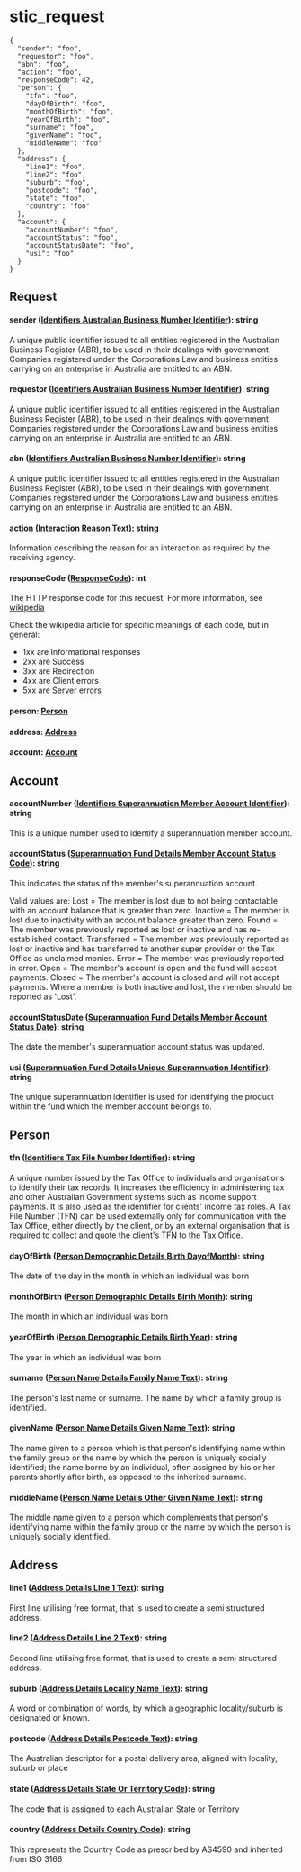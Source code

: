 # stic_request

``` json-floating
{
  "sender": "foo",
  "requestor": "foo",
  "abn": "foo",
  "action": "foo",
  "responseCode": 42,
  "person": {
    "tfn": "foo",
    "dayOfBirth": "foo",
    "monthOfBirth": "foo",
    "yearOfBirth": "foo",
    "surname": "foo",
    "givenName": "foo",
    "middleName": "foo"
  },
  "address": {
    "line1": "foo",
    "line2": "foo",
    "suburb": "foo",
    "postcode": "foo",
    "state": "foo",
    "country": "foo"
  },
  "account": {
    "accountNumber": "foo",
    "accountStatus": "foo",
    "accountStatusDate": "foo",
    "usi": "foo"
  }
}
```

## Request

#### sender ([Identifiers Australian Business Number Identifier](https://definitions.ausdx.io/definition/trc/de26)): string

A unique public identifier issued to all entities registered in the Australian Business Register (ABR), to be used in their dealings with government. Companies registered under the Corporations Law and business entities carrying on an enterprise in Australia are entitled to an ABN.



#### requestor ([Identifiers Australian Business Number Identifier](https://definitions.ausdx.io/definition/trc/de26)): string

A unique public identifier issued to all entities registered in the Australian Business Register (ABR), to be used in their dealings with government. Companies registered under the Corporations Law and business entities carrying on an enterprise in Australia are entitled to an ABN.



#### abn ([Identifiers Australian Business Number Identifier](https://definitions.ausdx.io/definition/trc/de26)): string

A unique public identifier issued to all entities registered in the Australian Business Register (ABR), to be used in their dealings with government. Companies registered under the Corporations Law and business entities carrying on an enterprise in Australia are entitled to an ABN.



#### action ([Interaction Reason Text](https://definitions.ausdx.io/definition/trc/de13082)): string

Information describing the reason for an interaction as required by the receiving agency.



#### responseCode ([ResponseCode](https://ausdx-lab.herokuapp.com/define/de007.json)): int

The HTTP response code for this request.
For more information, see [wikipedia](https://en.wikipedia.org/wiki/List_of_HTTP_status_codes)



Check the wikipedia article for specific meanings of each code, but in general:

- 1xx are Informational responses
-	2xx are Success
-	3xx are Redirection
-	4xx are Client errors
-	5xx are Server errors



#### person: [Person](#person)

#### address: [Address](#address)

#### account: [Account](#account)


## Account

#### accountNumber ([Identifiers Superannuation Member Account Identifier](https://definitions.ausdx.io/definition/trc/de7461)): string

This is a unique number used to identify a superannuation member account.



#### accountStatus ([Superannuation Fund Details Member Account Status Code](https://definitions.ausdx.io/definition/trc/de7393)): string

This indicates the status of the member's superannuation account.



Valid values are:
Lost = The member is lost due to not being contactable with an account balance that is greater than zero.
Inactive = The member is lost due to inactivity with an account balance greater than zero.
Found = The member was previously reported as lost or inactive and has re-established contact. 
Transferred = The member was previously reported as lost or inactive and has transferred to another super provider or the Tax Office as unclaimed monies. 
Error = The member was previously reported in error.
Open =  The member's account is open and the fund will accept payments.
Closed = The member's account is closed and will not accept payments.
Where a member is both inactive and lost, the member should be reported as 'Lost'.



#### accountStatusDate ([Superannuation Fund Details Member Account Status Date](https://definitions.ausdx.io/definition/trc/de13995)): string

The date the member's superannuation account status was updated.



#### usi ([Superannuation Fund Details Unique Superannuation Identifier](https://definitions.ausdx.io/definition/trc/de7395)): string

The unique superannuation identifier is used for identifying the product within the fund which the member account belongs to.




## Person

#### tfn ([Identifiers Tax File Number Identifier](https://definitions.ausdx.io/definition/trc/de27)): string

A unique number issued by the Tax Office to individuals and organisations to identify their tax records. It increases the efficiency in administering tax and other Australian Government systems such as income support payments. It is also used as the identifier for clients' income tax roles. A Tax File Number (TFN) can be used externally only for communication with the Tax Office, either directly by the client, or by an external organisation that is required to collect and quote the client's TFN to the Tax Office.



#### dayOfBirth ([Person Demographic Details Birth DayofMonth](https://definitions.ausdx.io/definition/trc/de13055)): string

The date of the day in the month in which an individual was born



#### monthOfBirth ([Person Demographic Details Birth Month](https://definitions.ausdx.io/definition/trc/de13056)): string

The month in which an individual was born



#### yearOfBirth ([Person Demographic Details Birth Year](https://definitions.ausdx.io/definition/trc/de13057)): string

The year in which an individual was born



#### surname ([Person Name Details Family Name Text](https://definitions.ausdx.io/definition/trc/de40)): string

The person's last name or surname. The name by which a family group is identified.



#### givenName ([Person Name Details Given Name Text](https://definitions.ausdx.io/definition/trc/de41)): string

The name given to a person which is that person's identifying name within the family group or the name by which the person is uniquely socially identified; the name borne by an individual, often assigned by his or her parents shortly after birth, as opposed to the inherited surname.



#### middleName ([Person Name Details Other Given Name Text](https://definitions.ausdx.io/definition/trc/de42)): string

The middle name given to a person which complements that person's identifying name within the family group or the name by which the person is uniquely socially identified.




## Address

#### line1 ([Address Details Line 1 Text](https://definitions.ausdx.io/definition/trc/de17)): string

First line utilising free format, that is used to create a semi structured address.



#### line2 ([Address Details Line 2 Text](https://definitions.ausdx.io/definition/trc/de18)): string

Second line utilising free format, that is used to create a semi structured address.



#### suburb ([Address Details Locality Name Text](https://definitions.ausdx.io/definition/trc/de19)): string

A word or combination of words, by which a geographic locality/suburb is designated or known.



#### postcode ([Address Details Postcode Text](https://definitions.ausdx.io/definition/trc/de21)): string

The Australian descriptor for a postal delivery area, aligned with locality, suburb or place



#### state ([Address Details State Or Territory Code](https://definitions.ausdx.io/definition/trc/de22)): string

The code that is assigned to each Australian State or Territory



#### country ([Address Details Country Code](https://definitions.ausdx.io/definition/trc/de15)): string

This represents the Country Code as prescribed by AS4590 and inherited from ISO 3166




